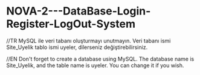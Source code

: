 # NOVA-2---DataBase-Login-Register-LogOut-System

//TR
MySQL ile veri tabanı oluşturmayı unutmayın. Veri tabanı ismi Site_Uyelik tablo ismi uyeler, dilerseniz değiştirebilirsiniz.

//EN
Don't forget to create a database using MySQL. The database name is Site_Uyelik, and the table name is uyeler. You can change it if you wish.
